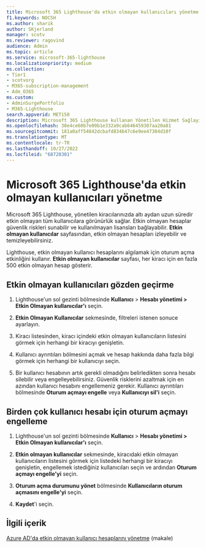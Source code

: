 ```yaml
---
title: Microsoft 365 Lighthouse'da etkin olmayan kullanıcıları yönetme
f1.keywords: NOCSH
ms.author: sharik
author: SKjerland
manager: scotv
ms.reviewer: ragovind
audience: Admin
ms.topic: article
ms.service: microsoft-365-lighthouse
ms.localizationpriority: medium
ms.collection:
- Tier1
- scotvorg
- M365-subscription-management
- Adm_O365
ms.custom:
- AdminSurgePortfolio
- M365-Lighthouse
search.appverid: MET150
description: Microsoft 365 Lighthouse kullanan Yönetilen Hizmet Sağlayıcıları (MSP) için etkin olmayan kullanıcıları yönetmeyi öğrenin.
ms.openlocfilehash: 38e4ce60b7e09b1e332a9cab646459307aa20a81
ms.sourcegitcommit: 181a0aff54842dcbafd834647c6e9ee47304d10f
ms.translationtype: MT
ms.contentlocale: tr-TR
ms.lasthandoff: 10/27/2022
ms.locfileid: "68728301"
---
```

# <a name="manage-inactive-users-in-microsoft-365-lighthouse"></a>Microsoft 365 Lighthouse'da etkin olmayan kullanıcıları yönetme

Microsoft 365 Lighthouse, yönetilen kiracılarınızda altı aydan uzun süredir etkin olmayan tüm kullanıcılara görünürlük sağlar. Etkin olmayan hesaplar güvenlik riskleri sunabilir ve kullanılmayan lisansları bağlayabilir. **Etkin olmayan kullanıcılar** sayfasından, etkin olmayan hesapları izleyebilir ve temizleyebilirsiniz.

Lighthouse, etkin olmayan kullanıcı hesaplarını algılamak için oturum açma etkinliğini kullanır. **Etkin olmayan kullanıcılar** sayfası, her kiracı için en fazla 500 etkin olmayan hesap gösterir.

## <a name="review-inactive-users"></a>Etkin olmayan kullanıcıları gözden geçirme

1. Lighthouse'un sol gezinti bölmesinde **Kullanıcı** > **Hesabı yönetimi > Etkin Olmayan kullanıcılar'ı** seçin.

2. **Etkin Olmayan Kullanıcılar** sekmesinde, filtreleri istenen sonuce ayarlayın.

3. Kiracı listesinden, kiracı içindeki etkin olmayan kullanıcıların listesini görmek için herhangi bir kiracıyı genişletin.

4. Kullanıcı ayrıntıları bölmesini açmak ve hesap hakkında daha fazla bilgi görmek için herhangi bir kullanıcıyı seçin.

5. Bir kullanıcı hesabının artık gerekli olmadığını belirledikten sonra hesabı silebilir veya engelleyebilirsiniz. Güvenlik risklerini azaltmak için en azından kullanıcı hesabını engellemeniz gerekir. Kullanıcı ayrıntıları bölmesinde **Oturum açmayı engelle** veya **Kullanıcıyı sil'i** seçin.

## <a name="block-sign-in-for-multiple-user-accounts"></a>Birden çok kullanıcı hesabı için oturum açmayı engelleme

1. Lighthouse'un sol gezinti bölmesinde **Kullanıcı** > **Hesabı yönetimi >** **Etkin Olmayan kullanıcılar'ı** seçin.

2. **Etkin olmayan kullanıcılar** sekmesinde, kiracıdaki etkin olmayan kullanıcıların listesini görmek için listedeki herhangi bir kiracıyı genişletin, engellemek istediğiniz kullanıcıları seçin ve ardından **Oturum açmayı engelle'yi** seçin.

3. **Oturum açma durumunu yönet** bölmesinde **Kullanıcıların oturum açmasını engelle'yi** seçin.

4. **Kaydet**'i seçin.

## <a name="related-content"></a>İlgili içerik

[Azure AD'da etkin olmayan kullanıcı hesaplarını yönetme](/azure/active-directory/reports-monitoring/howto-manage-inactive-user-accounts) (makale)
